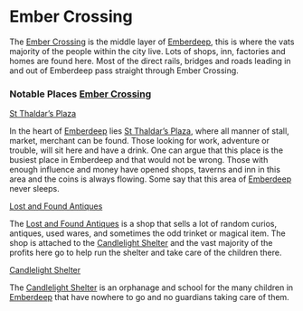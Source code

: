 # Ember Crossing

The [Ember Crossing](Ember%20Crossing%2018675a22781a80ac8883dad512cc1278.md) is the middle layer of [Emberdeep](Emberdeep%20970b2a8371ba4facad9c16f1a552038e.md), this is where the vats majority of the people within the city live. Lots of shops, inn, factories and homes are found here. Most of the direct rails, bridges and roads leading in and out of Emberdeep pass straight through Ember Crossing.

### Notable Places [Ember Crossing](Ember%20Crossing%2018675a22781a80ac8883dad512cc1278.md)

[St Thaldar’s Plaza](St%20Thaldar%E2%80%99s%20Plaza%2018675a22781a80db8221fb44abf08b1c.md) 

In the heart of [Emberdeep](Emberdeep%20970b2a8371ba4facad9c16f1a552038e.md) lies [St Thaldar’s Plaza](St%20Thaldar%E2%80%99s%20Plaza%2018675a22781a80db8221fb44abf08b1c.md), where all manner of stall, market, merchant can be found. Those looking for work, adventure or trouble, will sit here and have a drink. One can argue that this place is the busiest place in Emberdeep and that would not be wrong. Those with enough influence and money have opened shops, taverns and inn in this area and the coins is always flowing. Some say that this area of [Emberdeep](Emberdeep%20970b2a8371ba4facad9c16f1a552038e.md) never sleeps.

[Lost and Found Antiques](Lost%20and%20Found%20Antiques%2018675a22781a80fc8beac1631da5bfc0.md) 

The [Lost and Found Antiques](Lost%20and%20Found%20Antiques%2018675a22781a80fc8beac1631da5bfc0.md) is a shop that sells a lot of random curios, antiques, used wares, and sometimes the odd trinket or magical item. The shop is attached to the [Candlelight Shelter](Candlelight%20Shelter%2018675a22781a80eaafede158d368710c.md) and the vast majority of the profits here go to help run the shelter and take care of the children there.

[Candlelight Shelter](Candlelight%20Shelter%2018675a22781a80eaafede158d368710c.md) 

The [Candlelight Shelter](Candlelight%20Shelter%2018675a22781a80eaafede158d368710c.md) is an orphanage and school for the many children in [Emberdeep](Emberdeep%20970b2a8371ba4facad9c16f1a552038e.md) that have nowhere to go and no guardians taking care of them.